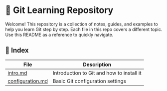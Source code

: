 # 📘 Git Learning Repository

Welcome! This repository is a collection of notes, guides, and examples to help you learn Git step by step.
Each file in this repo covers a different topic. Use this README as a reference to quickly navigate.


## 📑 Index  

| File | Description |
|------|-------------|
| [intro.md](./notes/intro.md) | Introduction to Git and how to install it |
| [configuration.md](./notes/configuration.md) | Basic Git configuration settings |
